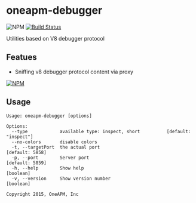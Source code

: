 # oneapm-debugger

![NPM](https://david-dm.org/oneapm/oneapm-debugger.svg)
[![Build Status](https://travis-ci.org/oneapm/oneapm-debugger.svg?branch=master)](https://travis-ci.org/oneapm/oneapm-debugger)

Utilities based on V8 debugger protocol 

## Featues

- Sniffing v8 debugger protocol content via proxy

[![NPM](https://nodei.co/npm/oneapm-debugger.png)](https://nodei.co/npm/oneapm-debugger/)

## Usage

```
Usage: oneapm-debugger [options]

Options:
  --type            available type: inspect, short          [default: "inspect"]
  --no-colors       disable colors
  -t, --targetPort  the actual port                              [default: 5858]
  -p, --port        Server port                                  [default: 5859]
  -h, --help        Show help                                          [boolean]
  -v, --version     Show version number                                [boolean]

Copyright 2015, OneAPM, Inc
```